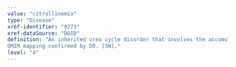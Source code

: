 ```yaml
---
value: "citrullinemia"
type: "Disease"
xref-identifier: "9273"
xref-dataSource: "DOID"
definition: "An inherited urea cycle disorder that involves the accumulation of ammonia and other toxic substances in the blood.|Xref MGI.
OMIM mapping confirmed by DO. [SN]."
level: "4"
---
```

